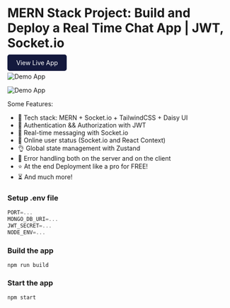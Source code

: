 # MERN Stack Project: Build and Deploy a Real Time Chat App | JWT, Socket.io

<a href="https://chat-app-dho5.onrender.com" target="_blank" style="padding: 10px 20px; background-color: #14193D; color: white; text-decoration: none; border-radius: 5px;">View Live App</a>

![Demo App](https://i.ibb.co/BK0sb0p/22.png)

![Demo App](https://i.ibb.co/0MWMYh7/11.png)

Some Features:

- 🌟 Tech stack: MERN + Socket.io + TailwindCSS + Daisy UI
- 🎃 Authentication && Authorization with JWT
- 👾 Real-time messaging with Socket.io
- 🚀 Online user status (Socket.io and React Context)
- 👌 Global state management with Zustand
- 🐞 Error handling both on the server and on the client
- ⭐ At the end Deployment like a pro for FREE!
- ⏳ And much more!

### Setup .env file

```js
PORT=...
MONGO_DB_URI=...
JWT_SECRET=...
NODE_ENV=...
```

### Build the app

```shell
npm run build
```

### Start the app

```shell
npm start
```
